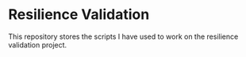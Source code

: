 # Resilience Validation

This repository stores the scripts I have used to work on the resilience validation project. 